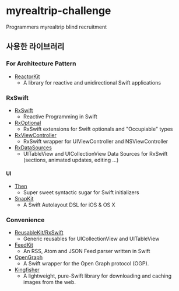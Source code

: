 # myrealtrip-challenge
Programmers myrealtrip blind recruitment

## 사용한 라이브러리

### For Architecture Pattern
- [ReactorKit](https://github.com/ReactorKit/ReactorKit)
  - A library for reactive and unidirectional Swift applications

### RxSwift
- [RxSwift](https://github.com/ReactiveX/RxSwift)
  - Reactive Programming in Swift
- [RxOptional](https://github.com/RxSwiftCommunity/RxOptional)
  - RxSwift extensions for Swift optionals and "Occupiable" types
- [RxViewController](https://github.com/devxoul/RxViewController)
  - RxSwift wrapper for UIViewController and NSViewController  
- [RxDataSources](https://github.com/RxSwiftCommunity/RxDataSources)
  - UITableView and UICollectionView Data Sources for RxSwift (sections, animated updates, editing ...)

#### UI
- [Then](https://github.com/devxoul/Then)
  - Super sweet syntactic sugar for Swift initializers
- [SnapKit](https://github.com/SnapKit/SnapKit)
  - A Swift Autolayout DSL for iOS & OS X

### Convenience
- [ReusableKit/RxSwift](https://github.com/devxoul/ReusableKit)
  - Generic reusables for UICollectionView and UITableView
- [FeedKit](https://github.com/nmdias/FeedKit)
  - An RSS, Atom and JSON Feed parser written in Swift
- [OpenGraph](https://github.com/satoshi-takano/OpenGraph)
  - A Swift wrapper for the Open Graph protocol (OGP).
- [Kingfisher](https://github.com/onevcat/Kingfisher)
  - A lightweight, pure-Swift library for downloading and caching images from the web.
